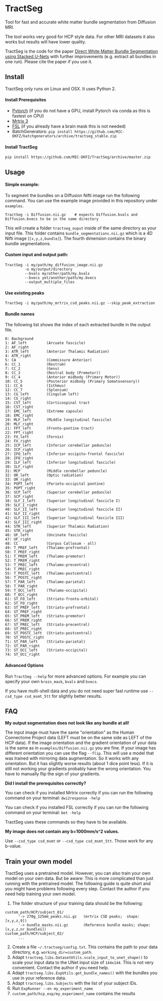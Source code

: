 # TractSeg
 
Tool for fast and accurate white matter bundle segmentation from Diffusion MRI.

The tool works very good for HCP style data. For other MRI datasets it also works but results 
will have lower quality.

TractSeg is the code for the paper [Direct White Matter Bundle Segmentation using Stacked U-Nets](https://arxiv.org/abs/1703.02036) 
with further improvements (e.g. extract all bundles in one run). Please cite the paper if you use it. 


## Install
TractSeg only runs on Linux and OSX. It uses Python 2.

#### Install Prerequisites
* [Pytorch](http://pytorch.org/) (if you do not have a GPU, install Pytorch via conda as this is fastest on CPU)
* [Mrtrix 3](http://mrtrix.readthedocs.io/en/latest/installation/linux_install.html)
* [FSL](https://fsl.fmrib.ox.ac.uk/fsl/fslwiki/FslInstallation) (if you already have a brain mask this is not needed)
* BatchGenerators: `pip install https://github.com/MIC-DKFZ/batchgenerators/archive/tractseg_stable.zip`

#### Install TractSeg
```
pip install https://github.com/MIC-DKFZ/TractSeg/archive/master.zip
```

## Usage

#### Simple example:
To segment the bundles on a Diffusion Nifti image run the following command. 
You can use the example image provided in this repository under `examples`.  
```
TractSeg -i Diffusion.nii.gz    # expects Diffusion.bvals and Diffusion.bvecs to be in the same directory
```
This will create a folder `tractseg_ouput` inside of the same directory as your input file. 
This folder contains `bundle_segmentations.nii.gz` which is a 4D Nifti image (`[x,y,z,bundle]`). 
The fourth dimension contains the binary bundle segmentations. 

#### Custom input and output path:
```
TractSeg -i my/path/my_diffusion_image.nii.gz
         -o my/output/directory
         --bvals my/other/path/my.bvals
         --bvecs yet/another/path/my.bvecs
         --output_multiple_files
```

#### Use existing peaks
```
TractSeg -i my/path/my_mrtrix_csd_peaks.nii.gz --skip_peak_extraction
```

#### Bundle names
The following list shows the index of 
each extracted bundle in the output file.
```
0: Background
1: AF_left         (Arcuate fascicle)
2: AF_right
3: ATR_left        (Anterior Thalamic Radiation)
4: ATR_right
5: CA              (Commissure Anterior)
6: CC_1            (Rostrum)
7: CC_2            (Genu)
8: CC_3            (Rostral body (Premotor))
9: CC_4            (Anterior midbody (Primary Motor))
10: CC_5           (Posterior midbody (Primary Somatosensory))
11: CC_6           (Isthmus)
12: CC_7           (Splenium)
13: CG_left        (Cingulum left)
14: CG_right   
15: CST_left       (Corticospinal tract
16: CST_right 
17: EMC_left       (Extreme capsule)
18: EMC_right 
19: MLF_left       (Middle longitudinal fascicle)
20: MLF_right
21: FPT_left       (Fronto-pontine tract)
22: FPT_right 
23: FX_left        (Fornix)
24: FX_right
25: ICP_left       (Inferior cerebellar peduncle)
26: ICP_right 
27: IFO_left       (Inferior occipito-frontal fascicle) 
28: IFO_right
29: ILF_left       (Inferior longitudinal fascicle) 
30: ILF_right 
31: MCP            (Middle cerebellar peduncle)
32: OR_left        (Optic radiation) 
33: OR_right
34: POPT_left      (Parieto‐occipital pontine)
35: POPT_right 
36: SCP_left       (Superior cerebellar peduncle)
37: SCP_right 
38: SLF_I_left     (Superior longitudinal fascicle I)
39: SLF_I_right 
40: SLF_II_left    (Superior longitudinal fascicle II)
41: SLF_II_right
42: SLF_III_left   (Superior longitudinal fascicle III)
43: SLF_III_right 
44: STR_left       (Superior Thalamic Radiation)
45: STR_right 
46: UF_left        (Uncinate fascicle) 
47: UF_right 
48: CC             (Corpus Callosum - all)
49: T_PREF_left    (Thalamo-prefrontal)
50: T_PREF_right 
51: T_PREM_left    (Thalamo-premotor)
52: T_PREM_right 
53: T_PREC_left    (Thalamo-precentral)
54: T_PREC_right 
55: T_POSTC_left   (Thalamo-postcentral)
56: T_POSTC_right 
57: T_PAR_left     (Thalamo-parietal)
58: T_PAR_right 
59: T_OCC_left     (Thalamo-occipital)
60: T_OCC_right 
61: ST_FO_left     (Striato-fronto-orbital)
62: ST_FO_right 
63: ST_PREF_left   (Striato-prefrontal)
64: ST_PREF_right 
65: ST_PREM_left   (Striato-premotor)
66: ST_PREM_right 
67: ST_PREC_left   (Striato-precentral)
68: ST_PREC_right 
69: ST_POSTC_left  (Striato-postcentral)
70: ST_POSTC_right
71: ST_PAR_left    (Striato-parietal)
72: ST_PAR_right 
73: ST_OCC_left    (Striato-occipital)
74: ST_OCC_right
```


#### Advanced Options
Run `TractSeg --help` for more advanced options. For example you can specify your own `brain_mask`,
`bvals` and `bvecs`.

If you have multi-shell data and you do not need super fast runtime use `--csd_type csd_msmt_5tt` for slightly better results.


## FAQ
**My output segmentation does not look like any bundle at all!**

The input image must have the same "orientation" as the Human Connectome Project data (LEFT must be 
on the same side as LEFT of the HCP data). If the image 
orientation and the gradient orientation of your data is the same as in `examples/Diffusion.nii.gz`
you are fine. If your image has different orientation you can use the flag `--flip`. This will use a 
model that was trained with mirroring data augmentation. So it works with any orientation. 
But it has slightly worse results (about 1 dice point less).
If it is still not working your gradients probably have the wrong orientation. You have to manually 
flip the sign of your gradients. 


**Did I install the prerequisites correctly?**

You can check if you installed Mrtrix correctly if you can run the following command on your terminal:
`dwi2response -help`

You can check if you installed FSL correctly if you can run the following command on your terminal: 
`bet -help`

TractSeg uses these commands so they have to be available.

**My image does not contain any b=1000mm/s^2 values.**

Use `--csd_type csd_msmt` or `--csd_type csd_msmt_5tt`. Those work for any b-value.


## Train your own model
TractSeg uses a pretrained model. However, you can also train your own model on your own data.
But be aware: This is more complicated than just running with the pretrained model. The following 
guide is quite short and you might have problems following every step. Contact the author if
you need help training your own model.

1. The folder structure of your training data should be the following:
```
custom_path/HCP/subject_01/
      '-> 270g_125mm_peaks.nii.gz   (mrtrix CSD peaks;  shape: [x,y,z,9])
      '-> bundle_masks.nii.gz       (Reference bundle masks; shape: [x,y,z,nr_bundles])
custom_path/HCP/subject_02/
      ...
```
2. Create a file `~/.tractseg/config.txt`. This contains the path to your data directory, e.g.
`working_dir=custom_path`.
3. Adapt `tractseg.libs.DatasetUtils.scale_input_to_unet_shape()` to scale your input data to the 
UNet input size of `144x144`. This is not very convenient. Contact the author if you need help.
4. Adapt `tractseg.libs.ExpUtils.get_bundle_names()` with the bundles you use in your reference data.
4. Adapt `tractseg.libs.Subjects` with the list of your subject IDs.
5. Run `ExpRunner --en my_experiment_name` 
6. `custom_path/hcp_exp/my_experiment_name` contains the results

